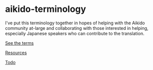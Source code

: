 # aikido-terminology

I've put this terminology together in hopes of helping with the Aikido community at-large and collaborating with those interested in helping, especially Japanese speakers who can contribute to the translation.

[See the terms](./docs/terms.md)

[Resources](./docs/resources.md)

[Todo](./docs/todo.md)